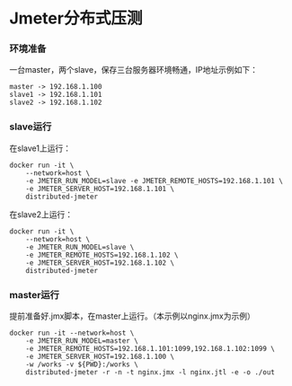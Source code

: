# Jmeter分布式压测


### 环境准备

一台master，两个slave，保存三台服务器环境畅通，IP地址示例如下：

```
master -> 192.168.1.100
slave1 -> 192.168.1.101
slave2 -> 192.168.1.102
```

### slave运行

在slave1上运行：
```shell
docker run -it \
    --network=host \
    -e JMETER_RUN_MODEL=slave -e JMETER_REMOTE_HOSTS=192.168.1.101 \
    -e JMETER_SERVER_HOST=192.168.1.101 \
    distributed-jmeter
```

在slave2上运行：
```shell
docker run -it \
    --network=host \
    -e JMETER_RUN_MODEL=slave \
    -e JMETER_REMOTE_HOSTS=192.168.1.102 \
    -e JMETER_SERVER_HOST=192.168.1.102 \
    distributed-jmeter
```

### master运行

提前准备好.jmx脚本，在master上运行。（本示例以nginx.jmx为示例）


```shell
docker run -it --network=host \
    -e JMETER_RUN_MODEL=master \
    -e JMETER_REMOTE_HOSTS=192.168.1.101:1099,192.168.1.102:1099 \
    -e JMETER_SERVER_HOST=192.168.1.100 \
    -w /works -v ${PWD}:/works \
    distributed-jmeter -r -n -t nginx.jmx -l nginx.jtl -e -o ./out

```

